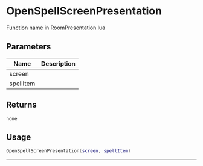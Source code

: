 # OpenSpellScreenPresentation

Function name in RoomPresentation.lua

## Parameters

| Name      | Description |
| --------- | ----------- |
| screen    |             |
| spellItem |             |

## Returns

`none`

## Usage

```lua
OpenSpellScreenPresentation(screen, spellItem)
```

---
